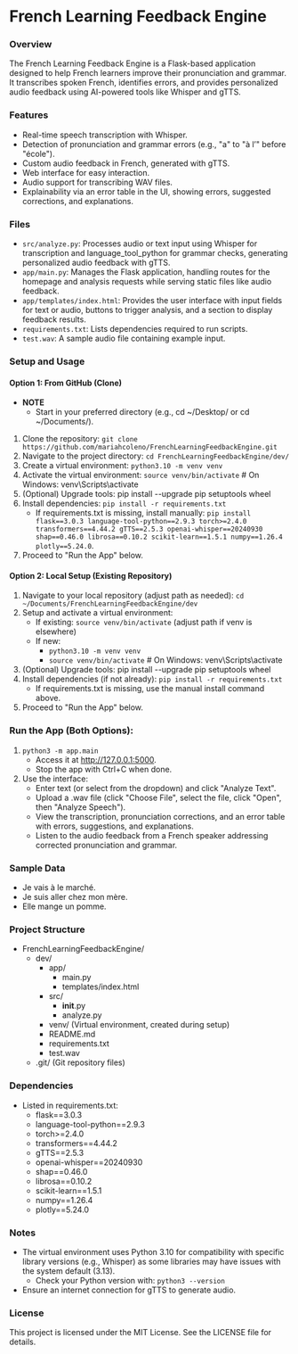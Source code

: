 # French Learning Feedback Engine

### Overview
The French Learning Feedback Engine is a Flask-based application designed to help French learners improve their pronunciation and grammar. It transcribes spoken French, identifies errors, and provides personalized audio feedback using AI-powered tools like Whisper and gTTS.

### Features
- Real-time speech transcription with Whisper.
- Detection of pronunciation and grammar errors (e.g., "a" to "à l’" before "école").
- Custom audio feedback in French, generated with gTTS.
- Web interface for easy interaction.
- Audio support for transcribing WAV files.
- Explainability via an error table in the UI, showing errors, suggested corrections, and explanations.

### Files
- `src/analyze.py`: Processes audio or text input using Whisper for transcription and language_tool_python for grammar checks, generating personalized audio feedback with gTTS.
- `app/main.py`: Manages the Flask application, handling routes for the homepage and analysis requests while serving static files like audio feedback.
- `app/templates/index.html`: Provides the user interface with input fields for text or audio, buttons to trigger analysis, and a section to display feedback results.
- `requirements.txt`: Lists dependencies required to run scripts.
- `test.wav`: A sample audio file containing example input.

### Setup and Usage
#### Option 1: From GitHub (Clone)
- **NOTE**
  - Start in your preferred directory (e.g., cd ~/Desktop/ or cd ~/Documents/). 
1. Clone the repository: `git clone https://github.com/mariahcoleno/FrenchLearningFeedbackEngine.git`
2. Navigate to the project directory: `cd FrenchLearningFeedbackEngine/dev/`
3. Create a virtual environment: `python3.10 -m venv venv`
4. Activate the virtual environment: `source venv/bin/activate` # On Windows: venv\Scripts\activate
5. (Optional) Upgrade tools: pip install --upgrade pip setuptools wheel 
6. Install dependencies: `pip install -r requirements.txt`
   - If requirements.txt is missing, install manually: 
     `pip install flask==3.0.3 language-tool-python==2.9.3 torch>=2.4.0 transformers==4.44.2
      gTTS==2.5.3 openai-whisper==20240930 shap==0.46.0 librosa==0.10.2 scikit-learn==1.5.1 numpy==1.26.4 plotly==5.24.0`.
7. Proceed to "Run the App" below.

#### Option 2: Local Setup (Existing Repository)
1. Navigate to your local repository (adjust path as needed): `cd ~/Documents/FrenchLearningFeedbackEngine/dev`
2. Setup and activate a virtual environment:
   - If existing: `source venv/bin/activate` (adjust path if venv is elsewhere)
   - If new:
     - `python3.10 -m venv venv`
     - `source venv/bin/activate` # On Windows: venv\Scripts\activate
3. (Optional) Upgrade tools: pip install --upgrade pip setuptools wheel 
4. Install dependencies (if not already): `pip install -r requirements.txt` 
   - If requirements.txt is missing, use the manual install command above.
5. Proceed to "Run the App" below.

### Run the App (Both Options):
1. `python3 -m app.main` 
   - Access it at http://127.0.0.1:5000.
   - Stop the app with Ctrl+C when done.
2. Use the interface:
   - Enter text (or select from the dropdown) and click "Analyze Text".
   - Upload a .wav file (click "Choose File", select the file, click "Open", then "Analyze Speech").
   - View the transcription, pronunciation corrections, and an error table with errors, suggestions, and explanations.
   - Listen to the audio feedback from a French speaker addressing corrected pronunciation and grammar.  

### Sample Data
- Je vais à le marché.
- Je suis aller chez mon mère.
- Elle mange un pomme. 

### Project Structure
- FrenchLearningFeedbackEngine/
  - dev/
    - app/
      - main.py
      - templates/index.html
    - src/
      - __init__.py
      - analyze.py 
    - venv/ (Virtual environment, created during setup)
    - README.md
    - requirements.txt
    - test.wav
  - .git/ (Git repository files)

### Dependencies
- Listed in requirements.txt:
  - flask==3.0.3
  - language-tool-python==2.9.3
  - torch>=2.4.0
  - transformers==4.44.2
  - gTTS==2.5.3
  - openai-whisper==20240930
  - shap==0.46.0
  - librosa==0.10.2
  - scikit-learn==1.5.1
  - numpy==1.26.4
  - plotly==5.24.0

### Notes
- The virtual environment uses Python 3.10 for compatibility with specific library versions (e.g., Whisper) as some libraries may have issues with the system default (3.13). 
  - Check your Python version with: `python3 --version`
- Ensure an internet connection for gTTS to generate audio.

### License
This project is licensed under the MIT License. See the LICENSE file for details.
